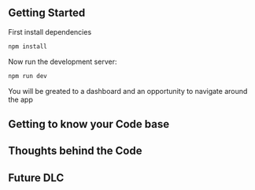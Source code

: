 
## Getting Started

First install dependencies
```bash
npm install
```



Now run the development server:

```bash
npm run dev
```


You will be greated to a dashboard and an opportunity to navigate around the app

## Getting to know your Code base

## Thoughts behind the Code

## Future DLC

